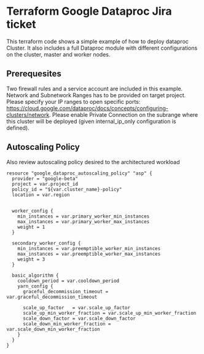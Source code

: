 # Terraform Google Dataproc Jira ticket #####

This terraform code shows a simple example of how to deploy dataproc Cluster.
It also includes a full Dataproc module with different configurations on the cluster, master and worker nodes.

## Prerequesites

Two firewall rules and a service account are included in this example. 
Network and Subnetwork Ranges has to be provided on target project.
Please specify your IP ranges to open specific ports: https://cloud.google.com/dataproc/docs/concepts/configuring-clusters/network.
Please enable Private Connection on the subrange where this cluster will be deployed (given internal_ip_only configuration is defined).

## Autoscaling Policy
Also review autoscaling policy desired to the architectured workload

```hcl
resource "google_dataproc_autoscaling_policy" "asp" {
  provider = "google-beta"
  project = var.project_id
  policy_id = "${var.cluster_name}-policy"
  location = var.region


  worker_config {
    min_instances = var.primary_worker_min_instances
    max_instances = var.primary_worker_max_instances
    weight = 1
  }

  secondary_worker_config {
    min_instances = var.preemptible_worker_min_instances
    max_instances = var.preemptible_worker_max_instances
    weight = 3
  }

  basic_algorithm {
    cooldown_period = var.cooldown_period
    yarn_config {
      graceful_decommission_timeout = var.graceful_decommission_timeout

      scale_up_factor   = var.scale_up_factor
      scale_up_min_worker_fraction = var.scale_up_min_worker_fraction
      scale_down_factor = var.scale_down_factor
      scale_down_min_worker_fraction = var.scale_down_min_worker_fraction
    }
  }
}
```



